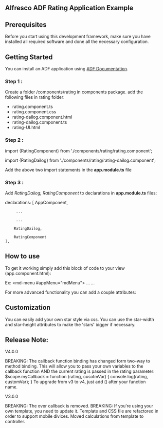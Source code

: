 
## Alfresco ADF Rating Application Example

## Prerequisites

Before you start using this development framework, make sure you have installed all required software and done all the
necessary configuration.

## Getting Started

You can install an ADF application using [ADF Documentation](https://community.alfresco.com/docs/DOC-4595-getting-started-with-alfresco-application-development-framework).

### Step 1 :
 Create a folder /components/rating in components package. add the following files in rating folder:

 * rating.component.ts
 * rating.component.css
 * rating-dailog.component.html
 * rating-dailog.component.ts
 * rating-UI.html
 
 ### Step 2 :
 
  import {RatingComponent} from './components/rating/rating.component';
  
  import {RatingDailog} from './components/rating/rating-dailog.component';
  
  Add the above two import statements in the **app.module.ts** file
  
  ### Step 3 :
  
  Add *RatingDailog, RatingComponent* to declarations in **app.module.ts** files:

  declarations: [
        AppComponent,
        
         ...
         
         ...
         
        RatingDailog,
        
        RatingComponent
    ],
    
## How to use

To get it working simply add this block of code to your view (app.component.html):

  <rating-UI></rating-UI>
  
  Ex:
   <md-menu #appMenu="mdMenu">
     ...
     ...
    </md-menu>
    <rating-UI></rating-UI>
</md-toolbar>
<router-outlet></router-outlet>

 For more advanced functionality you can add a couple attributes:

## Customization

You can easily add your own star style via css. You can use the star-width and star-height attributes to make the 'stars' bigger if necessary.

<style>
	.custom.ngrateit .ngrateit-star{
		background-image: url('custom.png');
	}
</style>
<ng-rate-it ng-model="model.custom" class="custom"></ng-rate-it>
## Release Note:

V4.0.0

BREAKING: The callback function binding has changed form two-way to method binding. This will allow you to pass your own variables to the callback function AND the current rating is passed in the rating parameter:
<ng-rate-it ng-model="model.basic" rated="myCallback(rating, 'Your own var')"></ng-rate-it>
$scope.myCallback = function (rating, cusotmVar) {
	console.log(rating, customVar);
}
To upgrade from v3 to v4, just add () after your function name.

V3.0.0

BREAKING: The over callback is removed.
BREAKING: If you're using your own template, you need to update it.
Template and CSS file are refactored in order to support mobile divices.
Moved calculations from template to controller.
